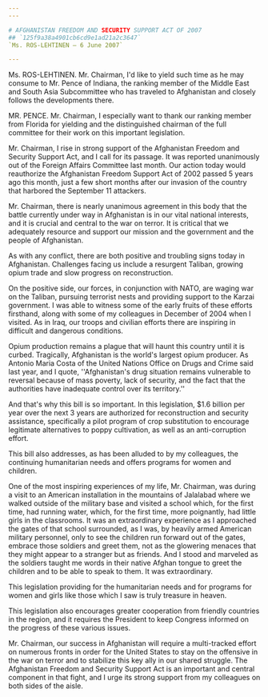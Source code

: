 ```yaml
---
---

# AFGHANISTAN FREEDOM AND SECURITY SUPPORT ACT OF 2007
## `125f9a38a4901cb6cd9e1ad21a2c3647`
`Ms. ROS-LEHTINEN — 6 June 2007`

---
```



Ms. ROS-LEHTINEN. Mr. Chairman, I'd like to yield such time as he may 
consume to Mr. Pence of Indiana, the ranking member of the Middle East 
and South Asia Subcommittee who has traveled to Afghanistan and closely 
follows the developments there.

MR. PENCE. Mr. Chairman, I especially want to thank our ranking 
member from Florida for yielding and the distinguished chairman of the 
full committee for their work on this important legislation.

Mr. Chairman, I rise in strong support of the Afghanistan Freedom and 
Security Support Act, and I call for its passage. It was reported 
unanimously out of the Foreign Affairs Committee last month. Our action 
today would reauthorize the Afghanistan Freedom Support Act of 2002 
passed 5 years ago this month, just a few short months after our 
invasion of the country that harbored the September 11 attackers.

Mr. Chairman, there is nearly unanimous agreement in this body that 
the battle currently under way in Afghanistan is in our vital national 
interests, and it is crucial and central to the war on terror. It is 
critical that we adequately resource and support our mission and the 
government and the people of Afghanistan.

As with any conflict, there are both positive and troubling signs 
today in Afghanistan. Challenges facing us include a resurgent Taliban, 
growing opium trade and slow progress on reconstruction.

On the positive side, our forces, in conjunction with NATO, are 
waging war on the Taliban, pursuing terrorist nests and providing 
support to the Karzai government. I was able to witness some of the 
early fruits of these efforts firsthand, along with some of my 
colleagues in December of 2004 when I visited. As in Iraq, our troops 
and civilian efforts there are inspiring in difficult and dangerous 
conditions.

Opium production remains a plague that will haunt this country until 
it is curbed. Tragically, Afghanistan is the world's largest opium 
producer. As Antonio Maria Costa of the United Nations Office on Drugs 
and Crime said last year, and I quote, ''Afghanistan's drug situation 
remains vulnerable to reversal because of mass poverty, lack of 
security, and the fact that the authorities have inadequate control 
over its territory.''

And that's why this bill is so important. In this legislation, $1.6 
billion per year over the next 3 years are authorized for 
reconstruction and security assistance, specifically a pilot program of 
crop substitution to encourage legitimate alternatives to poppy 
cultivation, as well as an anti-corruption effort.

This bill also addresses, as has been alluded to by my colleagues, 
the continuing humanitarian needs and offers programs for women and 
children.

One of the most inspiring experiences of my life, Mr. Chairman, was 
during a visit to an American installation in the mountains of 
Jalalabad where we walked outside of the military base and visited a 
school which, for the first time, had running water, which, for the 
first time, more poignantly, had little girls in the classrooms. It was 
an extraordinary experience as I approached the gates of that school 
surrounded, as I was, by heavily armed American military personnel, 
only to see the children run forward out of the gates, embrace those 
soldiers and greet them, not as the glowering menaces that they might 
appear to a stranger but as friends. And I stood and marveled as the 
soldiers taught me words in their native Afghan tongue to greet the 
children and to be able to speak to them. It was extraordinary.

This legislation providing for the humanitarian needs and for 
programs for women and girls like those which I saw is truly treasure 
in heaven.

This legislation also encourages greater cooperation from friendly 
countries in the region, and it requires the President to keep Congress 
informed on the progress of these various issues.

Mr. Chairman, our success in Afghanistan will require a multi-tracked 
effort on numerous fronts in order for the United States to stay on the 
offensive in the war on terror and to stabilize this key ally in our 
shared struggle. The Afghanistan Freedom and Security Support Act is an 
important and central component in that fight, and I urge its strong 
support from my colleagues on both sides of the aisle.